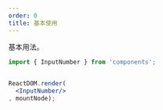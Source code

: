 ```yaml
---
order: 0
title: 基本使用
---
```


基本用法。

```jsx
import { InputNumber } from 'components';

    
ReactDOM.render(
  <InputNumber/>
, mountNode);
```
